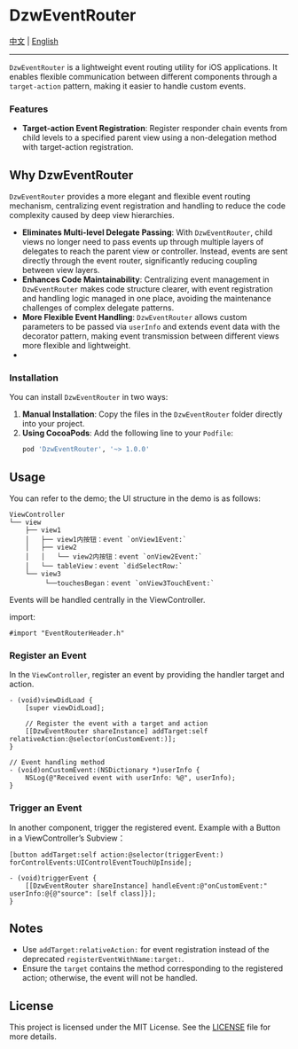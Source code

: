 # DzwEventRouter

[中文](https://github.com/Dtheme/DzwEventRouter/blob/main/README.md) | [English](https://github.com/Dtheme/DzwEventRouter/blob/main/README-en.md)

---

`DzwEventRouter` is a lightweight event routing utility for iOS applications. It enables flexible communication between different components through a `target-action` pattern, making it easier to handle custom events.

### Features

- **Target-action Event Registration**: Register responder chain events from child levels to a specified parent view using a non-delegation method with target-action registration.

## Why DzwEventRouter
`DzwEventRouter` provides a more elegant and flexible event routing mechanism, centralizing event registration and handling to reduce the code complexity caused by deep view hierarchies.

- **Eliminates Multi-level Delegate Passing**: With `DzwEventRouter`, child views no longer need to pass events up through multiple layers of delegates to reach the parent view or controller. Instead, events are sent directly through the event router, significantly reducing coupling between view layers.
- **Enhances Code Maintainability**: Centralizing event management in `DzwEventRouter` makes code structure clearer, with event registration and handling logic managed in one place, avoiding the maintenance challenges of complex delegate patterns.
- **More Flexible Event Handling**: `DzwEventRouter` allows custom parameters to be passed via `userInfo` and extends event data with the decorator pattern, making event transmission between different views more flexible and lightweight.
- 
### Installation

You can install `DzwEventRouter` in two ways:

1. **Manual Installation**: Copy the files in the `DzwEventRouter` folder directly into your project.
2. **Using CocoaPods**: Add the following line to your `Podfile`:
   ```ruby
   pod 'DzwEventRouter', '~> 1.0.0'
   ```

## Usage
You can refer to the demo; the UI structure in the demo is as follows:
```
ViewController
└── view
    ├── view1
    │   ├── view1内按钮：event `onView1Event:`
    │   ├── view2
    │   │   └── view2内按钮：event `onView2Event:`
    │   └── tableView：event `didSelectRow:`
    └── view3
         └──touchesBegan：event `onView3TouchEvent:`
```
Events will be handled centrally in the ViewController.

import:
```objc
#import "EventRouterHeader.h"
```

### Register an Event

In the `ViewController`, register an event by providing the handler target and action.

```objc
- (void)viewDidLoad {
    [super viewDidLoad];
    
    // Register the event with a target and action
    [[DzwEventRouter shareInstance] addTarget:self relativeAction:@selector(onCustomEvent:)];
}

// Event handling method
- (void)onCustomEvent:(NSDictionary *)userInfo {
    NSLog(@"Received event with userInfo: %@", userInfo);
}
```

### Trigger an Event

In another component, trigger the registered event.
Example with a Button in a ViewController’s Subview：
```objc
[button addTarget:self action:@selector(triggerEvent:) forControlEvents:UIControlEventTouchUpInside];

- (void)triggerEvent {
    [[DzwEventRouter shareInstance] handleEvent:@"onCustomEvent:" userInfo:@{@"source": [self class]}];
}
```

## Notes

- Use `addTarget:relativeAction:` for event registration instead of the deprecated `registerEventWithName:target:`.
- Ensure the `target` contains the method corresponding to the registered action; otherwise, the event will not be handled.

## License

This project is licensed under the MIT License. See the [LICENSE](LICENSE) file for more details.

